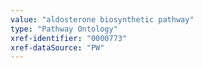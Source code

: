 ```yaml
---
value: "aldosterone biosynthetic pathway"
type: "Pathway Ontology"
xref-identifier: "0000773"
xref-dataSource: "PW"
---
```

